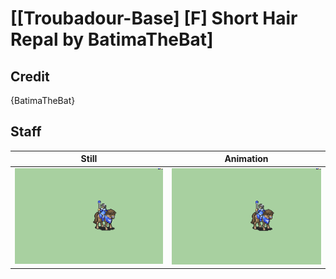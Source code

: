 # [\[Troubadour-Base\] \[F\] Short Hair Repal by BatimaTheBat]

## Credit

{BatimaTheBat}
	
## Staff

| Still | Animation |
| :---: | :-------: |
| ![Staff still](./Staff_000.png) | ![Staff animation](./Staff.gif) |
